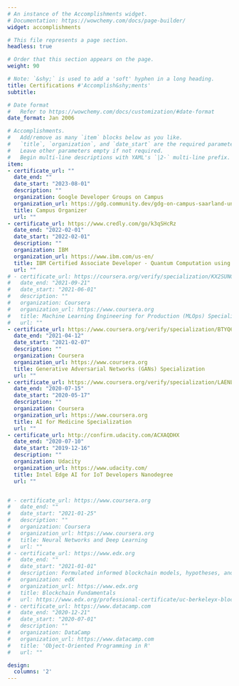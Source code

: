 ```yaml
---
# An instance of the Accomplishments widget.
# Documentation: https://wowchemy.com/docs/page-builder/
widget: accomplishments

# This file represents a page section.
headless: true

# Order that this section appears on the page.
weight: 90

# Note: `&shy;` is used to add a 'soft' hyphen in a long heading.
title: Certifications #'Accomplish&shy;ments'
subtitle:

# Date format
#   Refer to https://wowchemy.com/docs/customization/#date-format
date_format: Jan 2006

# Accomplishments.
#   Add/remove as many `item` blocks below as you like.
#   `title`, `organization`, and `date_start` are the required parameters.
#   Leave other parameters empty if not required.
#   Begin multi-line descriptions with YAML's `|2-` multi-line prefix.
item:
- certificate_url: ""
  date_end: ""
  date_start: "2023-08-01"
  description: ""
  organization: Google Developer Groups on Campus
  organization_url: https://gdg.community.dev/gdg-on-campus-saarland-university-saarbrucken-germany/
  title: Campus Organizer
  url: ""
- certificate_url: https://www.credly.com/go/k3qSHcRz
  date_end: "2022-02-01"
  date_start: "2022-02-01"
  description: ""
  organization: IBM
  organization_url: https://www.ibm.com/us-en/
  title: IBM Certified Associate Developer - Quantum Computation using Qiskit v0.2X
  url: ""
# - certificate_url: https://coursera.org/verify/specialization/KX2SUNG642T5
#   date_end: "2021-09-21"
#   date_start: "2021-06-01"
#   description: ""
#   organization: Coursera
#   organization_url: https://www.coursera.org
#   title: Machine Learning Engineering for Production (MLOps) Specialization
#   url: ""
- certificate_url: https://www.coursera.org/verify/specialization/BTYQ6FHHB5J8
  date_end: "2021-04-12"
  date_start: "2021-02-07"
  description: ""
  organization: Coursera
  organization_url: https://www.coursera.org
  title: Generative Adversarial Networks (GANs) Specialization
  url: ""
- certificate_url: https://www.coursera.org/verify/specialization/LAENLEED7GJH
  date_end: "2020-07-15"
  date_start: "2020-05-17"
  description: ""
  organization: Coursera
  organization_url: https://www.coursera.org
  title: AI for Medicine Specialization
  url: ""
- certificate_url: http://confirm.udacity.com/ACXAQDHX
  date_end: "2020-07-10"
  date_start: "2019-12-16"
  description: ""
  organization: Udacity
  organization_url: https://www.udacity.com/
  title: Intel Edge AI for IoT Developers Nanodegree
  url: ""


# - certificate_url: https://www.coursera.org
#   date_end: ""
#   date_start: "2021-01-25"
#   description: ""
#   organization: Coursera
#   organization_url: https://www.coursera.org
#   title: Neural Networks and Deep Learning
#   url: ""
# - certificate_url: https://www.edx.org
#   date_end: ""
#   date_start: "2021-01-01"
#   description: Formulated informed blockchain models, hypotheses, and use cases.
#   organization: edX
#   organization_url: https://www.edx.org
#   title: Blockchain Fundamentals
#   url: https://www.edx.org/professional-certificate/uc-berkeleyx-blockchain-fundamentals
# - certificate_url: https://www.datacamp.com
#   date_end: "2020-12-21"
#   date_start: "2020-07-01"
#   description: ""
#   organization: DataCamp
#   organization_url: https://www.datacamp.com
#   title: 'Object-Oriented Programming in R'
#   url: ""

design:
  columns: '2' 
---
```


